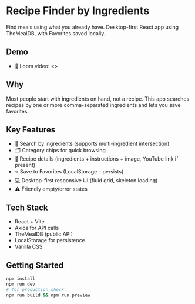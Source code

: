 # Recipe Finder by Ingredients

Find meals using what you already have. Desktop-first React app using TheMealDB, with Favorites saved locally.

## Demo
- 🎥 Loom video: <>

## Why
Most people start with ingredients on hand, not a recipe. This app searches recipes by one or more comma-separated ingredients and lets you save favorites.

## Key Features
- 🔎 Search by ingredients (supports multi-ingredient intersection)
- 🗂️ Category chips for quick browsing
- 📄 Recipe details (ingredients + instructions + image, YouTube link if present)
- ⭐ Save to Favorites (LocalStorage – persists)
- 💻 Desktop-first responsive UI (fluid grid, skeleton loading)
- ⚠️ Friendly empty/error states

## Tech Stack
- React + Vite
- Axios for API calls
- TheMealDB (public API)
- LocalStorage for persistence
- Vanilla CSS

## Getting Started
```bash
npm install
npm run dev
# for production check:
npm run build && npm run preview
